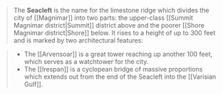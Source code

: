 > The **Seacleft** is the name for the limestone ridge which divides the city of [[Magnimar]] into two parts: the upper-class [[Summit Magnimar district|Summit]] district above and the poorer [[Shore Magnimar district|Shore]] below. It rises to a height of up to 300 feet and is marked by two architectural features: 

> - The [[Arvensoar]] is a great tower reaching up another 100 feet, which serves as a watchtower for the city.
> - The [[Irespan]] is a cyclopean bridge of massive proportions which extends out from the end of the Seacleft into the [[Varisian Gulf]].







